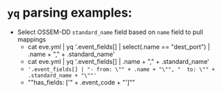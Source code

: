 # `yq` parsing examples:
- Select OSSEM-DD `standard_name` field based on `name` field to pull mappings
	- cat eve.yml | yq '.event_fields[] | select(.name == "dest_port") | .name + "," + .standard_name'
	- cat eve.yml | yq '.event_fields[] | .name + "," + .standard_name'
	- `'.event_fields[] | "- from: \"" + .name + "\"", "  to: \"" + .standard_name + "\""'`
	- "\"has_fields: ['\" + .event_code + \"']\""
